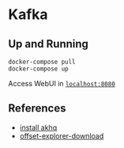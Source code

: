 # Kafka

## Up and Running
```shell
docker-compose pull
docker-compose up
```

Access WebUI in [`localhost:8080`](http://localhost:8080)

## References
- [install akhq](https://akhq.io/docs/)
- [offset-explorer-download](https://www.kafkatool.com/download.html)


